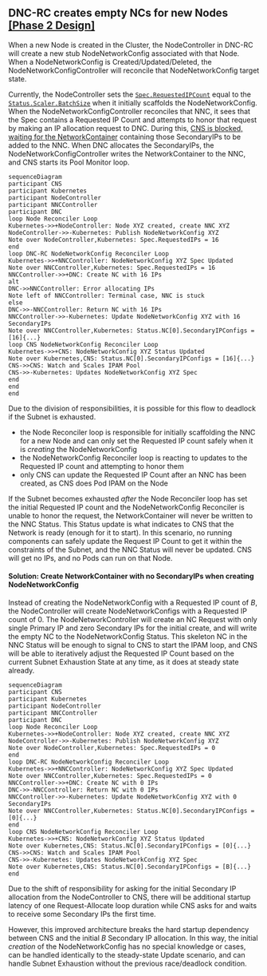 ## DNC-RC creates empty NCs for new Nodes [[Phase 2 Design]](../proposal.md#2-1-dnc-rc-creates-ncs-with-no-secondary-ips)

When a new Node is created in the Cluster, the NodeController in DNC-RC will create a new stub NodeNetworkConfig associated with that Node. When a NodeNetworkConfig is Created/Updated/Deleted, the NodeNetworkConfigController will reconcile that NodeNetworkConfig target state.

Currently, the NodeController sets the [`Spec.RequestedIPCount`](https://github.com/Azure/azure-container-networking/blob/238d12fb6c3bf4132cecce9a1356b77d13816d1c/crd/nodenetworkconfig/api/v1alpha/nodenetworkconfig.go#L44) equal to the [`Status.Scaler.BatchSize`](https://github.com/Azure/azure-container-networking/blob/238d12fb6c3bf4132cecce9a1356b77d13816d1c/crd/nodenetworkconfig/api/v1alpha/nodenetworkconfig.go#L68) when it initially scaffolds the NodeNetworkConfig. When the NodeNetworkConfigController reconciles that NNC, it sees that the Spec contains a Requested IP Count and attempts to honor that request by making an IP allocation request to DNC. During this, [CNS is blocked, waiting for the NetworkContainer](https://github.com/Azure/azure-container-networking/blob/238d12fb6c3bf4132cecce9a1356b77d13816d1c/cns/kubecontroller/nodenetworkconfig/reconciler.go#L78) containing those SecondaryIPs to be added to the NNC. When DNC allocates the SecondaryIPs, the NodeNetworkConfigController writes the NetworkContainer to the NNC, and CNS starts its Pool Monitor loop.

```mermaid
sequenceDiagram
participant CNS
participant Kubernetes
participant NodeController
participant NNCController
participant DNC
loop Node Reconciler Loop
Kubernetes->>+NodeController: Node XYZ created, create NNC XYZ
NodeController->>-Kubernetes: Publish NodeNetworkConfig XYZ
Note over NodeController,Kubernetes: Spec.RequestedIPs = 16
end
loop DNC-RC NodeNetworkConfig Reconciler Loop
Kubernetes->>+NNCController: NodeNetworkConfig XYZ Spec Updated
Note over NNCController,Kubernetes: Spec.RequestedIPs = 16
NNCController->>+DNC: Create NC with 16 IPs
alt 
DNC->>NNCController: Error allocating IPs
Note left of NNCController: Terminal case, NNC is stuck
else 
DNC->>-NNCController: Return NC with 16 IPs
NNCController->>-Kubernetes: Update NodeNetworkConfig XYZ with 16 SecondaryIPs
Note over NNCController,Kubernetes: Status.NC[0].SecondaryIPConfigs = [16]{...}
loop CNS NodeNetworkConfig Reconciler Loop
Kubernetes->>+CNS: NodeNetworkConfig XYZ Status Updated
Note over Kubernetes,CNS: Status.NC[0].SecondaryIPConfigs = [16]{...}
CNS->>CNS: Watch and Scales IPAM Pool
CNS->>-Kubernetes: Updates NodeNetworkConfig XYZ Spec
end
end
end
```

Due to the division of responsibilities, it is possible for this flow to deadlock if the Subnet is exhausted. 
- the Node Reconciler loop is responsible for initially scaffolding the NNC for a new Node and can only set the Requested IP count safely when it is *creating* the NodeNetworkConfig
- the NodeNetworkConfig Reconciler loop is reacting to updates to the Requested IP count and attempting to honor them
- only CNS can update the Requested IP Count after an NNC has been created, as CNS does Pod IPAM on the Node

If the Subnet becomes exhausted _after_ the Node Reconciler loop has set the initial Requested IP count and the NodeNetworkConfig Reconciler is unable to honor the request, the NetworkContainer will never be written to the NNC Status. This Status update is what indicates to CNS that the Network is ready (enough for it to start). In this scenario, no running components can safely update the Request IP Count to get it within the constraints of the Subnet, and the NNC Status will never be updated. CNS will get no IPs, and no Pods can run on that Node.

#### Solution: Create NetworkContainer with no SecondaryIPs when creating NodeNetworkConfig

Instead of creating the NodeNetworkConfig with a Requested IP count of $B$, the NodeController will create NodeNetworkConfigs with a Requested IP count of $0$. The NodeNetworkController will create an NC Request with only single Primary IP and zero Secondary IPs for the initial create, and will write the empty NC to the NodeNetworkConfig Status. This skeleton NC in the NNC Status will be enough to signal to CNS to start the IPAM loop, and CNS will be able to iteratively adjust the Requested IP Count based on the current Subnet Exhaustion State at any time, as it does at steady state already.

```mermaid
sequenceDiagram
participant CNS
participant Kubernetes
participant NodeController
participant NNCController
participant DNC
loop Node Reconciler Loop
Kubernetes->>+NodeController: Node XYZ created, create NNC XYZ
NodeController->>-Kubernetes: Publish NodeNetworkConfig XYZ
Note over NodeController,Kubernetes: Spec.RequestedIPs = 0
end
loop DNC-RC NodeNetworkConfig Reconciler Loop
Kubernetes->>+NNCController: NodeNetworkConfig XYZ Spec Updated
Note over NNCController,Kubernetes: Spec.RequestedIPs = 0
NNCController->>+DNC: Create NC with 0 IPs
DNC->>-NNCController: Return NC with 0 IPs
NNCController->>-Kubernetes: Update NodeNetworkConfig XYZ with 0 SecondaryIPs
Note over NNCController,Kubernetes: Status.NC[0].SecondaryIPConfigs = [0]{...}
end
loop CNS NodeNetworkConfig Reconciler Loop
Kubernetes->>+CNS: NodeNetworkConfig XYZ Status Updated
Note over Kubernetes,CNS: Status.NC[0].SecondaryIPConfigs = [0]{...}
CNS->>CNS: Watch and Scales IPAM Pool
CNS->>-Kubernetes: Updates NodeNetworkConfig XYZ Spec
Note over Kubernetes,CNS: Status.NC[0].SecondaryIPConfigs = [B]{...}
end
```

Due to the shift of responsibility for asking for the initial Secondary IP allocation from the NodeController to CNS, there will be additional startup latency of one Request-Allocate loop duration while CNS asks for and waits to receive some Secondary IPs the first time.

However, this improved architecture breaks the hard startup dependency between CNS and the initial $B$ Secondary IP allocation. In this way, the initial *creation* of the NodeNetworkConfig has no special knowledge or cases, can be handled identically to the steady-state Update scenario, and can handle Subnet Exhaustion without the previous race/deadlock condition.
